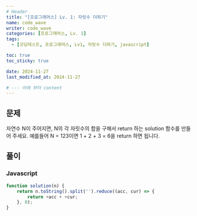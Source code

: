 ```yaml
---
# Header
title: "[프로그래머스] Lv. 1: 자릿수 더하기"
name: code_wave
writer: code_wave
categories: [프로그래머스, Lv. 1]
tags:
  - [코딩테스트, 프로그래머스, Lv1, 자릿수 더하기, javascript]

toc: true
toc_sticky: true

date: 2024-11-27
last_modified_at: 2024-11-27

# --- 아래 부터 content
---
```


## 문제
자연수 N이 주어지면, N의 각 자릿수의 합을 구해서 return 하는 solution 함수를 만들어 주세요.
예를들어 N = 123이면 1 + 2 + 3 = 6을 return 하면 됩니다.

## 풀이
### Javascript
```js
function solution(n) {
    return n.toString().split('').reduce((acc, cur) => {
        return +acc + +cur;
    }, 0);
}
```
